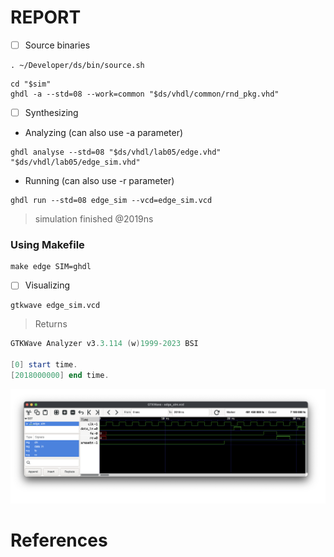 # REPORT

- [ ] Source binaries

```
. ~/Developer/ds/bin/source.sh
```

```
cd "$sim"
ghdl -a --std=08 --work=common "$ds/vhdl/common/rnd_pkg.vhd"
```

- [ ] Synthesizing

* Analyzing (can also use -a parameter)

```
ghdl analyse --std=08 "$ds/vhdl/lab05/edge.vhd" "$ds/vhdl/lab05/edge_sim.vhd"
```

* Running (can also use -r parameter)

```
ghdl run --std=08 edge_sim --vcd=edge_sim.vcd
```
> simulation finished @2019ns

### Using Makefile

```
make edge SIM=ghdl
```

- [ ] Visualizing

```
gtkwave edge_sim.vcd
```
> Returns
```powershell
GTKWave Analyzer v3.3.114 (w)1999-2023 BSI

[0] start time.
[2018000000] end time.
```

<img src=images/edge_sim.png width='' height='' > </img>


# References


